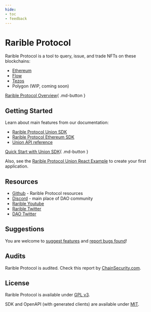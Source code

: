 ```yaml
---
hide:
- toc
- feedback
---
```


# Rarible Protocol

Rarible Protocol is a tool to query, issue, and trade NFTs on these blockchains:

* [Ethereum](./ethereum/ethereum-overview.md) 
* [Flow](./flow/flow-overview.md)
* [Tezos](./tezos/tezos-overview.md)
* Polygon (WIP, coming soon)

[Rarible Protocol Overview](overview/union.md){ .md-button }

## Getting Started

Learn about main features from our documentation:

* [Rarible Protocol Union SDK](overview/union-sdk.md)
* [Rarible Protocol Ethereum SDK](ethereum/sdk/ethereum-sdk.md)
* [Union API reference](overview/api-reference.md)

[Quick Start with Union SDK](getting-started/quick-start.md){ .md-button }

Also, see the [Rarible Protocol Union React Example](https://github.com/rarible/example) to create your first application.

## Resources

* [Github](https://github.com/rarible) - Rarible Protocol resources
* [Discord](https://discord.gg/3ByePUMAvB) - main place of DAO community
* [Rarible Youtube](https://www.youtube.com/c/Rarible)
* [Rarible Twitter](https://twitter.com/rarible)
* [DAO Twitter](https://twitter.com/raribledao)

## Suggestions

You are welcome to [suggest features](https://github.com/rarible/protocol/discussions) and [report bugs found](https://github.com/rarible/protocol/issues)!

## Audits

Rarible Protocol is audited. Check this report by [ChainSecurity.com](https://chainsecurity.com/security-audit/rarible-exchange-v2-smart-contracts/).

## License

Rarible Protocol is available under [GPL v3](LICENSE).

SDK and OpenAPI (with generated clients) are available under [MIT](MIT-LICENSE).
